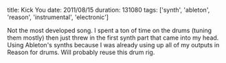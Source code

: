 title: Kick You
date: 2011/08/15
duration: 131080
tags: ['synth', 'ableton', 'reason', 'instrumental', 'electronic']

Not the most developed song. I spent a ton of time on the drums (tuning them mostly) then just threw in the first synth part that came into my head. Using Ableton's synths because I was already using up all of my outputs in Reason for drums. Will probably reuse this drum rig.
